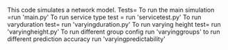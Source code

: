 This code simulates a network model.
Tests= To run the main simulation =run 'main.py'
To run service type test = run 'servicetest.py'
To run varyduration test= run 'varyingduration.py'
To run varying height test= run 'varyingheight.py'
To run different group config run 'varyinggroups'
to run different prediction accuracy run 'varyingpredictability'
